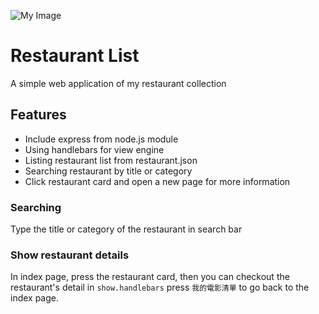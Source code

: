 ![My Image](/images/cover.png)

# Restaurant List
A simple web application of my restaurant collection

## Features
- Include express from node.js module
- Using handlebars for view engine
- Listing restaurant list from restaurant.json
- Searching restaurant by title or category
- Click restaurant card and open a new page for more information


### Searching
Type the title or category of the restaurant in search bar

### Show restaurant details
In index page, press the restaurant card,
then you can checkout the restaurant's detail in `show.handlebars`
press `我的電影清單` to go back to the index page.